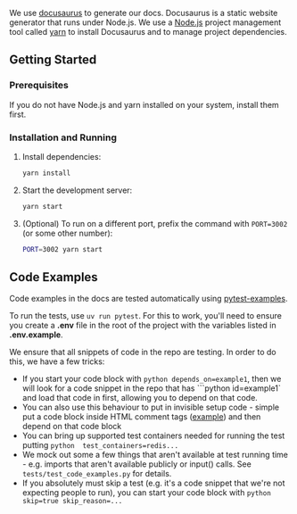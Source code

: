 We use [docusaurus](https://docusaurus.io) to generate our docs. Docusaurus is a static website generator that runs under Node.js. We use a [Node.js](https://nodejs.org) project management tool called [yarn](https://yarnpkg.com) to install Docusaurus and to manage project dependencies.

## Getting Started

### Prerequisites
If you do not have Node.js and yarn installed on your system, install them first.

### Installation and Running
1. Install dependencies:
   ```bash
   yarn install
   ```

2. Start the development server:
   ```bash
   yarn start
   ```

3. (Optional) To run on a different port, prefix the command with `PORT=3002` (or some other number):
   ```bash
   PORT=3002 yarn start
   ```

## Code Examples
Code examples in the docs are tested automatically using [pytest-examples](https://github.com/pydantic/pytest-examples).

To run the tests, use `uv run pytest`. For this to work, you'll need to ensure you create a **.env** file in the root of the project with the
variables listed in **.env.example**.

We ensure that all snippets of code in the repo are testing. In order to do this, we have a few tricks:
* If you start your code block with ```python depends_on=example1```, then we will look for a code snippet in the repo that has ```python id=example1` and load that code in first, allowing you to depend on that code.
* You can also use this behaviour to put in invisible setup code - simple put a code block inside HTML comment tags ([example](https://github.com/portiaAI/docs/pull/131/files#diff-4417e9ac8a583e918ba4d264eed6a2bf9850a0cb2b501919534f901d5622bfb3R225)) and then depend on that code block
* You can bring up supported test containers needed for running the test putting ```python  test_containers=redis...```
* We mock out some a few things that aren't available at test running time - e.g. imports that aren't available publicly or input() calls. See `tests/test_code_examples.py` for details.
* If you absolutely must skip a test (e.g. it's a code snippet that we're not expecting people to run), you can start your code block with ```python skip=true skip_reason=...```
